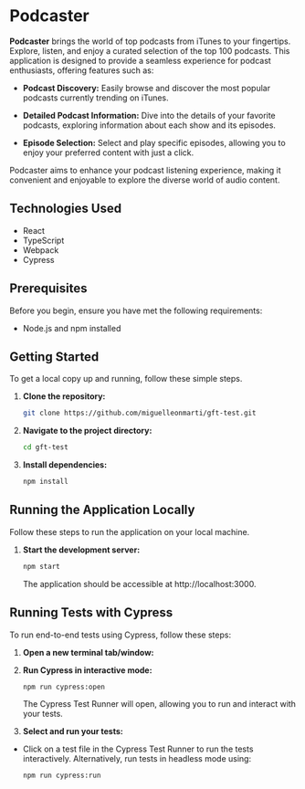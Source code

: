 # Podcaster

**Podcaster** brings the world of top podcasts from iTunes to your fingertips. Explore, listen, and enjoy a curated selection of the top 100 podcasts. This application is designed to provide a seamless experience for podcast enthusiasts, offering features such as:

- **Podcast Discovery:** Easily browse and discover the most popular podcasts currently trending on iTunes.

- **Detailed Podcast Information:** Dive into the details of your favorite podcasts, exploring information about each show and its episodes.

- **Episode Selection:** Select and play specific episodes, allowing you to enjoy your preferred content with just a click.

Podcaster aims to enhance your podcast listening experience, making it convenient and enjoyable to explore the diverse world of audio content.

## Technologies Used

- React
- TypeScript
- Webpack
- Cypress

## Prerequisites

Before you begin, ensure you have met the following requirements:

- Node.js and npm installed

## Getting Started

To get a local copy up and running, follow these simple steps.

1. **Clone the repository:**

   ```bash
   git clone https://github.com/miguelleonmarti/gft-test.git
   ```
2. **Navigate to the project directory:**

   ```bash
   cd gft-test
   ```
3. **Install dependencies:**

   ```bash
   npm install
   ```

## Running the Application Locally

Follow these steps to run the application on your local machine.

1. **Start the development server:**

   ```bash
   npm start
   ```
   The application should be accessible at http://localhost:3000.

## Running Tests with Cypress

To run end-to-end tests using Cypress, follow these steps:

1. **Open a new terminal tab/window:**

2. **Run Cypress in interactive mode:**

   ```bash
   npm run cypress:open
   ```
   The Cypress Test Runner will open, allowing you to run and interact with your tests.

3. **Select and run your tests:**
- Click on a test file in the Cypress Test Runner to run the tests interactively.
Alternatively, run tests in headless mode using:
   ```bash
   npm run cypress:run
   ```
